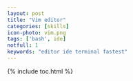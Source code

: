 ```yaml
---
layout: post
title: "Vim editor"
categories: [skills]
icon-photo: vim.png
tags: ['bash', ide]
notfull: 1
keywords: "editor ide terminal fastest"
---
```


{% include toc.html %}